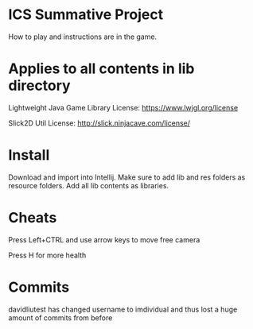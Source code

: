# ICS Summative Project

How to play and instructions are in the game.

# Applies to all contents in lib directory

Lightweight Java Game Library License: https://www.lwjgl.org/license

Slick2D Util License: http://slick.ninjacave.com/license/

# Install

Download and import into Intellij. Make sure to add lib and res folders as resource folders.
Add all lib contents as libraries.

# Cheats

Press Left+CTRL and use arrow keys to move free camera

Press H for more health

# Commits

davidliutest has changed username to imdividual and thus lost a huge amount of commits from before
